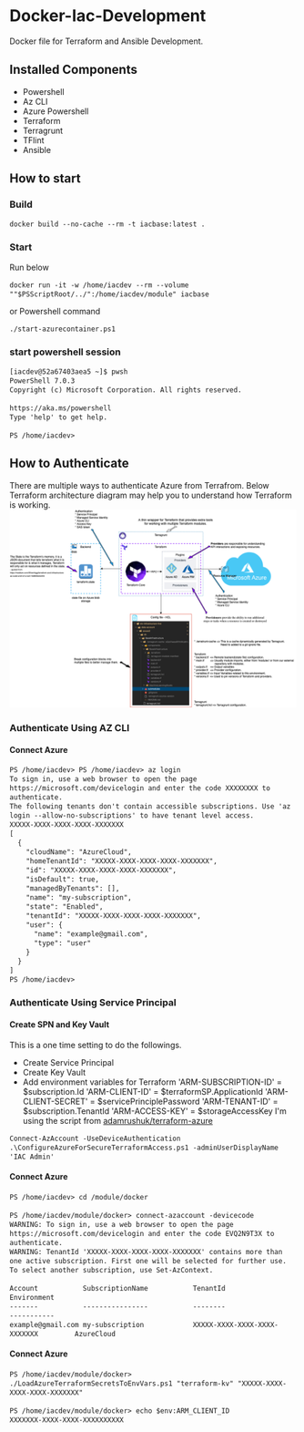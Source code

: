 # Docker-Iac-Development
Docker file for Terraform and Ansible Development.

## Installed Components
* Powershell
* Az CLI
* Azure Powershell
* Terraform
* Terragrunt
* TFlint
* Ansible

## How to start

### Build
```
docker build --no-cache --rm -t iacbase:latest .
```

### Start
Run below
```
docker run -it -w /home/iacdev --rm --volume ""$PSScriptRoot/../":/home/iacdev/module" iacbase
```
or Powershell command
```
./start-azurecontainer.ps1
```

### start powershell session
```
[iacdev@52a67403aea5 ~]$ pwsh
PowerShell 7.0.3
Copyright (c) Microsoft Corporation. All rights reserved.

https://aka.ms/powershell
Type 'help' to get help.

PS /home/iacdev>
```

## How to Authenticate
There are multiple ways to authenticate Azure from Terrafrom. Below Terraform architecture diagram may help you to understand how Terraform is working.
![](../docs/images/02.terraform-architecture.png)

### Authenticate Using AZ CLI

#### Connect Azure
```
PS /home/iacdev> PS /home/iacdev> az login
To sign in, use a web browser to open the page https://microsoft.com/devicelogin and enter the code XXXXXXXX to authenticate.
The following tenants don't contain accessible subscriptions. Use 'az login --allow-no-subscriptions' to have tenant level access.
XXXXX-XXXX-XXXX-XXXX-XXXXXXX
[
  {
    "cloudName": "AzureCloud",
    "homeTenantId": "XXXXX-XXXX-XXXX-XXXX-XXXXXXX",
    "id": "XXXXX-XXXX-XXXX-XXXX-XXXXXXX",
    "isDefault": true,
    "managedByTenants": [],
    "name": "my-subscription",
    "state": "Enabled",
    "tenantId": "XXXXX-XXXX-XXXX-XXXX-XXXXXXX",
    "user": {
      "name": "example@gmail.com",
      "type": "user"
    }
  }
]
PS /home/iacdev> 
```

### Authenticate Using Service Principal

#### Create SPN and Key Vault
This is a one time setting to do the followings.
* Create Service Principal
* Create Key Vault
* Add environment variables for Terraform
    'ARM-SUBSCRIPTION-ID' = $subscription.Id
    'ARM-CLIENT-ID'       = $terraformSP.ApplicationId
    'ARM-CLIENT-SECRET'   = $servicePrinciplePassword
    'ARM-TENANT-ID'       = $subscription.TenantId
    'ARM-ACCESS-KEY'      = $storageAccessKey
I'm using the script from [adamrushuk/terraform-azure](https://github.com/adamrushuk)
```
Connect-AzAccount -UseDeviceAuthentication
.\ConfigureAzureForSecureTerraformAccess.ps1 -adminUserDisplayName 'IAC Admin'
```

#### Connect Azure
```
PS /home/iacdev> cd /module/docker

PS /home/iacdev/module/docker> connect-azaccount -devicecode
WARNING: To sign in, use a web browser to open the page https://microsoft.com/devicelogin and enter the code EVQ2N9T3X to authenticate.
WARNING: TenantId 'XXXXX-XXXX-XXXX-XXXX-XXXXXXX' contains more than one active subscription. First one will be selected for further use. To select another subscription, use Set-AzContext.

Account           SubscriptionName           TenantId                             Environment
-------           ----------------           --------                             -----------
example@gmail.com my-subscription            XXXXX-XXXX-XXXX-XXXX-XXXXXXX         AzureCloud
```

#### Connect Azure
```
PS /home/iacdev/module/docker> ./LoadAzureTerraformSecretsToEnvVars.ps1 "terraform-kv" "XXXXX-XXXX-XXXX-XXXX-XXXXXXX"

PS /home/iacdev/module/docker> echo $env:ARM_CLIENT_ID
XXXXXXX-XXXX-XXXX-XXXXXXXXXX
```